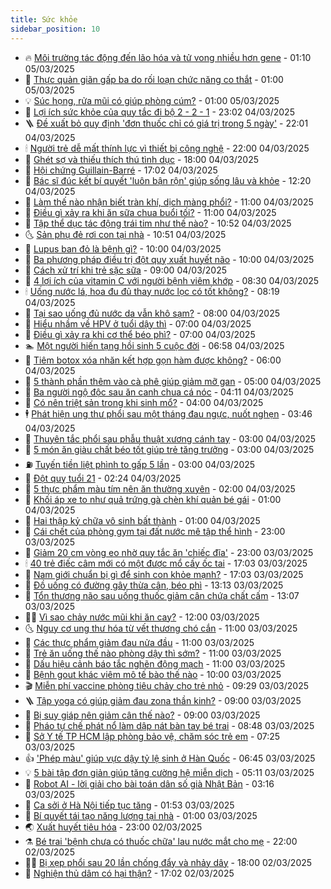 ```yaml
---
title: Sức khỏe
sidebar_position: 10
---
```


<!-- vnexpress-suc-khoe:START -->
- 🔥 [Môi trường tác động đến lão hóa và tử vong nhiều hơn gene](https://vnexpress.net/moi-truong-tac-dong-den-lao-hoa-va-tu-vong-nhieu-hon-gene-4856764.html) - 01:10 05/03/2025
- 🥰 [Thực quản giãn gấp ba do rối loạn chức năng co thắt](https://vnexpress.net/thuc-quan-gian-gap-ba-do-roi-loan-chuc-nang-co-that-4856882.html) - 01:00 05/03/2025
- 💡 [Súc họng, rửa mũi có giúp phòng cúm?](https://vnexpress.net/suc-hong-rua-mui-co-giup-phong-cum-4856880.html) - 01:00 05/03/2025
- 🤗 [Lợi ích sức khỏe của quy tắc đi bộ 2 - 2 - 1](https://vnexpress.net/loi-ich-suc-khoe-cua-quy-tac-di-bo-2-2-1-4856697.html) - 23:02 04/03/2025
- 🪜 [Đề xuất bỏ quy định &#39;đơn thuốc chỉ có giá trị trong 5 ngày&#39;](https://vnexpress.net/de-xuat-bo-quy-dinh-don-thuoc-chi-co-gia-tri-trong-5-ngay-4856838.html) - 22:01 04/03/2025
- 🕯 [Người trẻ dễ mất thính lực vì thiết bị công nghệ](https://vnexpress.net/nguoi-tre-de-mat-thinh-luc-vi-thiet-bi-cong-nghe-4856349.html) - 22:00 04/03/2025
- 🤭 [Ghét sợ và thiếu thích thú tình dục](https://vnexpress.net/ghet-so-va-thieu-thich-thu-tinh-duc-4850690.html) - 18:00 04/03/2025
- 👀 [Hội chứng Guillain-Barré](https://vnexpress.net/hoi-chung-guillain-barre-4856144.html) - 17:02 04/03/2025
- 🌋 [Bác sĩ đúc kết bí quyết &#39;luôn bận rộn&#39; giúp sống lâu và khỏe](https://vnexpress.net/bac-si-duc-ket-bi-quyet-luon-ban-ron-giup-song-lau-va-khoe-4856795.html) - 12:20 04/03/2025
- 🫶 [Làm thế nào nhận biết tràn khí, dịch màng phổi?](https://vnexpress.net/lam-the-nao-nhan-biet-tran-khi-dich-mang-phoi-4856707.html) - 11:00 04/03/2025
- 🦆 [Điều gì xảy ra khi ăn sữa chua buổi tối?](https://vnexpress.net/dieu-gi-xay-ra-khi-an-sua-chua-buoi-toi-4856542.html) - 11:00 04/03/2025
- 🚀 [Tập thể dục tác động trái tim như thế nào?](https://vnexpress.net/tap-the-duc-tac-dong-trai-tim-nhu-the-nao-4856648.html) - 10:52 04/03/2025
- 🌜 [Sản phụ đẻ rơi con tại nhà](https://vnexpress.net/san-phu-de-roi-con-tai-nha-4856745.html) - 10:51 04/03/2025
- 🧰 [Lupus ban đỏ là bệnh gì?](https://vnexpress.net/lupus-ban-do-la-benh-gi-4856727.html) - 10:00 04/03/2025
- 💫 [Ba phương pháp điều trị đột quỵ xuất huyết não](https://vnexpress.net/ba-phuong-phap-dieu-tri-dot-quy-xuat-huyet-nao-4856718.html) - 10:00 04/03/2025
- 🌝 [Cách xử trí khi trẻ sặc sữa](https://vnexpress.net/cach-xu-tri-khi-tre-sac-sua-4856656.html) - 09:00 04/03/2025
- 🗽 [4 lợi ích của vitamin C với người bệnh viêm khớp](https://vnexpress.net/4-loi-ich-cua-vitamin-c-voi-nguoi-benh-viem-khop-4856510.html) - 08:30 04/03/2025
- 🕯 [Uống nước lá, hoa đu đủ thay nước lọc có tốt không?](https://vnexpress.net/uong-nuoc-la-hoa-du-du-thay-nuoc-loc-co-tot-khong-4856347.html) - 08:19 04/03/2025
- 🦅 [Tại sao uống đủ nước da vẫn khô sạm?](https://vnexpress.net/tai-sao-uong-du-nuoc-da-van-kho-sam-4856654.html) - 08:00 04/03/2025
- 🦆 [Hiểu nhầm về HPV ở tuổi dậy thì](https://vnexpress.net/hieu-nham-ve-hpv-o-tuoi-day-thi-4856638.html) - 07:00 04/03/2025
- 🎊 [Điều gì xảy ra khi cơ thể béo phì?](https://vnexpress.net/dieu-gi-xay-ra-khi-co-the-beo-phi-4856614.html) - 07:00 04/03/2025
- 🏊 [Một người hiến tạng hồi sinh 5 cuộc đời](https://vnexpress.net/hien-tang-giup-hoi-sinh-5-cuoc-doi-4856578.html) - 06:58 04/03/2025
- 📝 [Tiêm botox xóa nhăn kết hợp gọn hàm được không?](https://vnexpress.net/tiem-botox-xoa-nhan-ket-hop-gon-ham-duoc-khong-4856577.html) - 06:00 04/03/2025
- 💯 [5 thành phần thêm vào cà phê giúp giảm mỡ gan](https://vnexpress.net/5-thanh-phan-them-vao-ca-phe-giup-giam-mo-gan-4856376.html) - 05:00 04/03/2025
- 🌊 [Ba người ngộ độc sau ăn canh chua cá nóc](https://vnexpress.net/ba-nguoi-ngo-doc-sau-an-canh-chua-ca-noc-4856533.html) - 04:11 04/03/2025
- 🚀 [Có nên triệt sản trong khi sinh mổ?](https://vnexpress.net/co-nen-triet-san-trong-khi-sinh-mo-4856487.html) - 04:00 04/03/2025
- 🕴 [Phát hiện ung thư phổi sau một tháng đau ngực, nuốt nghẹn](https://vnexpress.net/phat-hien-ung-thu-phoi-sau-mot-thang-dau-nguc-nuot-nghen-4856244.html) - 03:46 04/03/2025
- 🗽 [Thuyên tắc phổi sau phẫu thuật xương cánh tay](https://vnexpress.net/thuyen-tac-phoi-sau-phau-thuat-xuong-canh-tay-4856438.html) - 03:00 04/03/2025
- 🎡 [5 món ăn giàu chất béo tốt giúp trẻ tăng trưởng](https://vnexpress.net/5-mon-an-giau-chat-beo-tot-giup-tre-tang-truong-4856373.html) - 03:00 04/03/2025
- ⛽️ [Tuyến tiền liệt phình to gấp 5 lần](https://vnexpress.net/tuyen-tien-liet-phinh-to-gap-5-lan-4856290.html) - 03:00 04/03/2025
- 🦆 [Đột quỵ tuổi 21](https://vnexpress.net/dot-quy-tuoi-21-4856360.html) - 02:24 04/03/2025
- 🤩 [5 thực phẩm màu tím nên ăn thường xuyên](https://vnexpress.net/5-thuc-pham-mau-tim-nen-an-thuong-xuyen-4856375.html) - 02:00 04/03/2025
- 🦒 [Khối áp xe to như quả trứng gà chèn khí quản bé gái](https://vnexpress.net/khoi-ap-xe-to-nhu-qua-trung-ga-chen-khi-quan-be-gai-4856404.html) - 01:00 04/03/2025
- 💫 [Hai thập kỷ chữa vô sinh bất thành](https://vnexpress.net/hai-thap-ky-chua-vo-sinh-bat-thanh-4856286.html) - 01:00 04/03/2025
- 🐘 [Cái chết của phòng gym tại đất nước mê tập thể hình](https://vnexpress.net/cai-chet-cua-phong-gym-tai-dat-nuoc-me-tap-the-hinh-4856338.html) - 23:00 03/03/2025
- 🚀 [Giảm 20 cm vòng eo nhờ quy tắc ăn &#39;chiếc đĩa&#39;](https://vnexpress.net/giam-20-cm-vong-eo-nho-quy-tac-an-chiec-dia-4855965.html) - 23:00 03/03/2025
- 🕯 [40 trẻ điếc câm mới có một được mổ cấy ốc tai](https://vnexpress.net/40-tre-diec-cam-moi-co-mot-duoc-mo-cay-oc-tai-4856269.html) - 17:03 03/03/2025
- 🦏 [Nam giới chuẩn bị gì để sinh con khỏe mạnh?](https://vnexpress.net/nam-gioi-chuan-bi-gi-de-sinh-con-khoe-manh-4855775.html) - 17:03 03/03/2025
- 🦄 [Đồ uống có đường gây thừa cân, béo phì](https://vnexpress.net/do-uong-co-duong-gay-thua-can-beo-phi-4856331.html) - 13:13 03/03/2025
- 🦒 [Tổn thương não sau uống thuốc giảm cân chứa chất cấm](https://vnexpress.net/ton-thuong-nao-sau-uong-thuoc-giam-can-chua-chat-cam-4856268.html) - 13:07 03/03/2025
- 👨‍🏫 [Vì sao chảy nước mũi khi ăn cay?](https://vnexpress.net/vi-sao-chay-nuoc-mui-khi-an-cay-4856305.html) - 12:00 03/03/2025
- 🌜 [Nguy cơ ung thư hóa từ vết thương chó cắn](https://vnexpress.net/nguy-co-ung-thu-hoa-tu-vet-thuong-cho-can-4856194.html) - 11:00 03/03/2025
- 🚀 [Các thực phẩm giảm đau nửa đầu](https://vnexpress.net/cac-thuc-pham-giam-dau-nua-dau-4856243.html) - 11:00 03/03/2025
- 💃 [Trẻ ăn uống thế nào phòng dậy thì sớm?](https://vnexpress.net/tre-an-uong-the-nao-phong-day-thi-som-4856226.html) - 11:00 03/03/2025
- 💯 [Dấu hiệu cảnh báo tắc nghẽn động mạch](https://vnexpress.net/dau-hieu-canh-bao-tac-nghen-dong-mach-4856059.html) - 11:00 03/03/2025
- 🤔 [Bệnh gout khác viêm mô tế bào thế nào](https://vnexpress.net/benh-gout-khac-viem-mo-te-bao-the-nao-4856041.html) - 10:00 03/03/2025
- 🎬 [Miễn phí vaccine phòng tiêu chảy cho trẻ nhỏ](https://vnexpress.net/mien-phi-vaccine-phong-tieu-chay-cho-tre-nho-4856264.html) - 09:29 03/03/2025
- 🪜 [Tập yoga có giúp giảm đau zona thần kinh?](https://vnexpress.net/tap-yoga-co-giup-giam-dau-zona-than-kinh-4856233.html) - 09:00 03/03/2025
- 🦣 [Bị suy giáp nên giảm cân thế nào?](https://vnexpress.net/bi-suy-giap-nen-giam-can-the-nao-4856221.html) - 09:00 03/03/2025
- 🧐 [Pháo tự chế phát nổ làm dập nát bàn tay bé trai](https://vnexpress.net/phao-tu-che-phat-no-lam-dap-nat-ban-tay-be-trai-4856182.html) - 08:48 03/03/2025
- 🤡 [Sở Y tế TP HCM lập phòng bảo vệ, chăm sóc trẻ em](https://vnexpress.net/so-y-te-tp-hcm-lap-phong-bao-ve-cham-soc-tre-em-4856141.html) - 07:25 03/03/2025
- 👍 [&#39;Phép màu&#39; giúp vực dậy tỷ lệ sinh ở Hàn Quốc](https://vnexpress.net/phep-mau-giup-vuc-day-ty-le-sinh-o-han-quoc-4856153.html) - 06:45 03/03/2025
- 💡 [5 bài tập đơn giản giúp tăng cường hệ miễn dịch](https://vnexpress.net/5-bai-tap-don-gian-giup-tang-cuong-he-mien-dich-4852210.html) - 05:11 03/03/2025
- 💯 [Robot AI - lời giải cho bài toán dân số già Nhật Bản](https://vnexpress.net/robot-ai-loi-giai-cho-bai-toan-dan-so-gia-nhat-ban-4856043.html) - 03:16 03/03/2025
- 🧠 [Ca sởi ở Hà Nội tiếp tục tăng](https://vnexpress.net/ca-soi-o-ha-noi-tiep-tuc-tang-4855954.html) - 01:53 03/03/2025
- 🎡 [Bí quyết tái tạo năng lượng tại nhà](https://vnexpress.net/bi-quyet-tai-tao-nang-luong-tai-nha-4855452.html) - 01:00 03/03/2025
- 🌏 [Xuất huyết tiêu hóa](https://vnexpress.net/xuat-huyet-tieu-hoa-4854406.html) - 23:00 02/03/2025
- ⚗️ [Bé trai &#39;bệnh chưa có thuốc chữa&#39; lau nước mắt cho mẹ](https://vnexpress.net/be-trai-benh-chua-co-thuoc-chua-lau-nuoc-mat-cho-me-4855758.html) - 22:00 02/03/2025
- 👨‍🏫 [Bị xẹp phổi sau 20 lần chống đẩy và nhảy dây](https://vnexpress.net/bi-xep-phoi-sau-20-lan-chong-day-va-nhay-day-4855886.html) - 18:00 02/03/2025
- 🤖 [Nghiện thủ dâm có hại thận?](https://vnexpress.net/nghien-thu-dam-co-hai-than-4855140.html) - 17:02 02/03/2025<!-- vnexpress-suc-khoe:END -->
